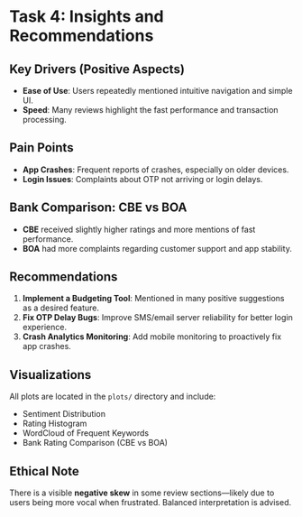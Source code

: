 # Task 4: Insights and Recommendations

## Key Drivers (Positive Aspects)

- **Ease of Use**: Users repeatedly mentioned intuitive navigation and simple UI.
- **Speed**: Many reviews highlight the fast performance and transaction processing.

## Pain Points

- **App Crashes**: Frequent reports of crashes, especially on older devices.
- **Login Issues**: Complaints about OTP not arriving or login delays.

## Bank Comparison: CBE vs BOA

- **CBE** received slightly higher ratings and more mentions of fast performance.
- **BOA** had more complaints regarding customer support and app stability.

## Recommendations

1. **Implement a Budgeting Tool**: Mentioned in many positive suggestions as a desired feature.
2. **Fix OTP Delay Bugs**: Improve SMS/email server reliability for better login experience.
3. **Crash Analytics Monitoring**: Add mobile monitoring to proactively fix app crashes.

## Visualizations

All plots are located in the `plots/` directory and include:
- Sentiment Distribution
- Rating Histogram
- WordCloud of Frequent Keywords
- Bank Rating Comparison (CBE vs BOA)

## Ethical Note

There is a visible **negative skew** in some review sections—likely due to users being more vocal when frustrated. Balanced interpretation is advised.
